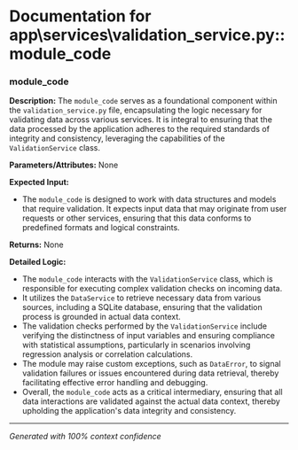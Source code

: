 # Documentation for app\services\validation_service.py::module_code

### module_code

**Description:**
The `module_code` serves as a foundational component within the `validation_service.py` file, encapsulating the logic necessary for validating data across various services. It is integral to ensuring that the data processed by the application adheres to the required standards of integrity and consistency, leveraging the capabilities of the `ValidationService` class.

**Parameters/Attributes:**
None

**Expected Input:**
- The `module_code` is designed to work with data structures and models that require validation. It expects input data that may originate from user requests or other services, ensuring that this data conforms to predefined formats and logical constraints.

**Returns:**
None

**Detailed Logic:**
- The `module_code` interacts with the `ValidationService` class, which is responsible for executing complex validation checks on incoming data.
- It utilizes the `DataService` to retrieve necessary data from various sources, including a SQLite database, ensuring that the validation process is grounded in actual data context.
- The validation checks performed by the `ValidationService` include verifying the distinctness of input variables and ensuring compliance with statistical assumptions, particularly in scenarios involving regression analysis or correlation calculations.
- The module may raise custom exceptions, such as `DataError`, to signal validation failures or issues encountered during data retrieval, thereby facilitating effective error handling and debugging.
- Overall, the `module_code` acts as a critical intermediary, ensuring that all data interactions are validated against the actual data context, thereby upholding the application's data integrity and consistency.

---
*Generated with 100% context confidence*
